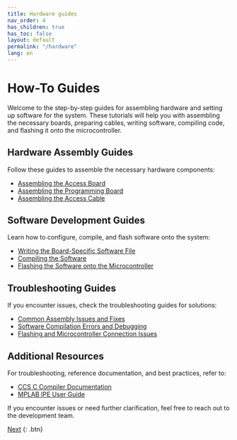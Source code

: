 ```yaml
---
title: Hardware guides
nav_order: 4
has_children: true
has_toc: false
layout: default
permalink: "/hardware"
lang: en
---
```


# How-To Guides 

Welcome to the step-by-step guides for assembling hardware and setting up software for the system. These tutorials will help you with assembling the necessary boards, preparing cables, writing software, compiling code, and flashing it onto the microcontroller.

## Hardware Assembly Guides

Follow these guides to assemble the necessary hardware components:

- [Assembling the Access Board]({{site.url}}/how-tos/assemble_access_board.html)  
- [Assembling the Programming Board]({{site.url}}/how-tos/assemble_programming_board.html)  
- [Assembling the Access Cable]({{site.url}}/how-tos/assemble_access_cable.html)  

## Software Development Guides

Learn how to configure, compile, and flash software onto the system:

- [Writing the Board-Specific Software File]({{site.url}}/how-tos/write_board_specific_software.html)  
- [Compiling the Software]({{site.url}}/how-tos/compile_software.html)  
- [Flashing the Software onto the Microcontroller]({{site.url}}/how-tos/flash_microcontroller.html)  

## Troubleshooting Guides

If you encounter issues, check the troubleshooting guides for solutions:

- [Common Assembly Issues and Fixes]({{site.url}}/how-tos/assembly_troubleshooting.html)  
- [Software Compilation Errors and Debugging]({{site.url}}/how-tos/compilation_troubleshooting.html)  
- [Flashing and Microcontroller Connection Issues]({{site.url}}/how-tos/flashing_troubleshooting.html)  

## Additional Resources

For troubleshooting, reference documentation, and best practices, refer to:

- [CCS C Compiler Documentation](https://www.ccsinfo.com/downloads.php)  
- [MPLAB IPE User Guide](https://www.microchip.com/en-us/development-tools-tools-and-software/mplab-ecosystem)  

If you encounter issues or need further clarification, feel free to reach out to the development team.  

[Next]({{site.url}}/how-tos/flash_microcontroller.html)  {: .btn}